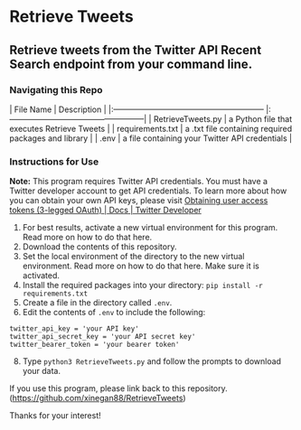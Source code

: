 # Retrieve Tweets
## Retrieve tweets from the Twitter API Recent Search endpoint from your command line.

### Navigating this Repo
| File Name           | Description      |
|:——————————————————— |:—————————————————|
| RetrieveTweets.py   | a Python file that executes Retrieve Tweets  |
| requirements.txt    | a .txt file containing required packages and library  |
| .env                | a file containing your Twitter API credentials   | 

### Instructions for Use
**Note:** This program requires Twitter API credentials. You must have a Twitter developer account to get API credentials. To learn more about how you can obtain your own API keys, please visit [Obtaining user access tokens (3-legged OAuth) | Docs | Twitter      Developer](https://developer.twitter.com/en/docs/authentication/oauth-1-0a/obtaining-user-access-tokens) 

1. For best results, activate a new virtual environment for this program. Read more on how to do that here.
2. Download the contents of this repository.
3. Set the local environment of the directory to the new virtual environment. Read more on how to do that here. Make sure it is activated.
4. Install the required packages into your directory: 
`pip install -r requirements.txt`
5. Create a file in the directory called `.env`.
6. Edit the contents of `.env` to include the following:
```
twitter_api_key = 'your API key'
twitter_api_secret_key = 'your API secret key'
twitter_bearer_token = 'your bearer token'
```
8. Type `python3 RetrieveTweets.py` and follow the prompts to download your data.

If you use this program, please link back to this repository.
(https://github.com/xinegan88/RetrieveTweets)

Thanks for your interest!